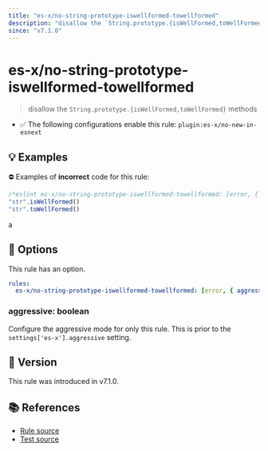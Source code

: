 ```yaml
---
title: "es-x/no-string-prototype-iswellformed-towellformed"
description: "disallow the `String.prototype.{isWellFormed,toWellFormed}` methods"
since: "v7.1.0"
---
```


# es-x/no-string-prototype-iswellformed-towellformed
> disallow the `String.prototype.{isWellFormed,toWellFormed}` methods

- ✅ The following configurations enable this rule: `plugin:es-x/no-new-in-esnext`

## 💡 Examples

⛔ Examples of **incorrect** code for this rule:

<eslint-playground type="bad">

```js
/*eslint es-x/no-string-prototype-iswellformed-towellformed: [error, { aggressive: true }] */
"str".isWellFormed()
"str".toWellFormed()
```

</eslint-playground>a

## 🔧 Options

This rule has an option.

```yaml
rules:
  es-x/no-string-prototype-iswellformed-towellformed: [error, { aggressive: false }]
```

### aggressive: boolean

Configure the aggressive mode for only this rule.
This is prior to the `settings['es-x'].aggressive` setting.

## 🚀 Version

This rule was introduced in v7.1.0.

## 📚 References

- [Rule source](https://github.com/eslint-community/eslint-plugin-es-x/blob/master/lib/rules/no-string-prototype-iswellformed-towellformed.js)
- [Test source](https://github.com/eslint-community/eslint-plugin-es-x/blob/master/tests/lib/rules/no-string-prototype-iswellformed-towellformed.js)
